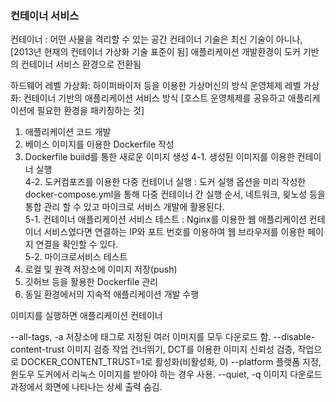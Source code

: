 ### 컨테이너 서비스

컨테이너 : 어떤 사물을 격리할 수 있는 공간
컨테이너 기술은 최신 기술이 아니나, [2013년 현재의 컨테이너 가상화 기술 표준이 됨]
애플리케이션 개발환경이 도커 기반의 컨테이너 서비스 환경으로 전환됨

하드웨어 레벨 가상화: 하이퍼바이저 등을 이용한 가상머신의 방식
운영체제 레벨 가상화: 컨테이너 기반의 애플리케이션 서비스 방식 [호스트 운영체제를 공유하고 애플리케이션에 필요한 환경을 패키징하는 것]

1. 애플리케이션 코드 개발
2. 베이스 이미지를 이용한 Dockerfile 작성
3. Dockerfile build를 통한 새로운 이미지 생성
4-1. 생성된 이미지를 이용한 컨테이너 실행 </br>
4-2. 도커컴포즈를 이용한 다중 컨테이너 실행 : 도커 실행 옵션을 미리 작성한 docker-compose.yml을 통해 다중 컨테이너 간 실행 순서, 네트워크, 읮노성 등을 통합 관리 할 수 있고 마이크로 서비스 개발에 활용된다. </br>
5-1. 컨테이너 애플리케이션 서비스 테스트 : Nginx를 이용한 웹 애플리케이션 컨테이너 서비스였다면 연결하는 IP와 포트 번호를 이용하여 웹 브라우저를 이용한 페이지 연결을 확인할 수 있다. </br>
5-2. 마이크로서비스 테스트 </br>
6. 로컬 및 원격 저장소에 이미지 저장(push) </br>
7. 깃허브 등을 활용한 Dockerfile 관리 </br>
8. 동일 환경에서의 지속적 애플리케이션 개발 수행

  이미지를 실행하면 애플리케이션 컨테이너

  --all-tags, -a  저장소에 태그로 지정된 여러 이미지를 모두 다운로드 함.
  --disable-content-trust 이미지 검증 작업 건너뛰기, DCT를 이용한 이미지 신뢰성 검증, 작업으로 DOCKER_CONTENT_TRUST=1로 활성화(비활성화, 0)
  --platform      플랫폼 지정, 윈도우 도커에서 리눅스 이미지를 받아야 하는 경우 사용.
  --quiet, -q     이미지 다운로드 과정에서 화면에 나타나는 상세 출력 숨김.
